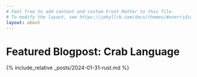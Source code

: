 ```yaml
---
# Feel free to add content and custom Front Matter to this file.
# To modify the layout, see https://jekyllrb.com/docs/themes/#overriding-theme-defaults
layout: about
---
```


# Featured Blogpost: **Crab Language**

{% include_relative _posts/2024-01-31-rust.md %}